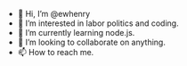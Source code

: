 - 👋 Hi, I’m @ewhenry
- 👀 I’m interested in labor politics and coding.
- 🌱 I’m currently learning node.js.
- 💞️ I’m looking to collaborate on anything.
- 📫 How to reach me.

<!---
ewhenry/ewhenry is a ✨ special ✨ repository because its `README.md` (this file) appears on your GitHub profile.
You can click the Preview link to take a look at your changes.
--->
